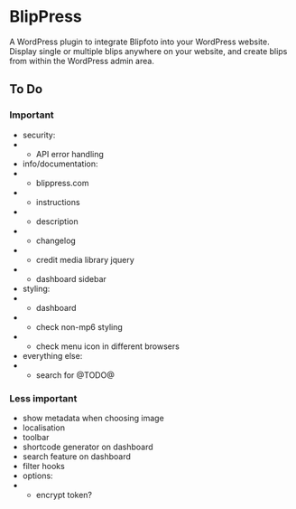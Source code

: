 # BlipPress

A WordPress plugin to integrate Blipfoto into your WordPress website. Display single or multiple blips anywhere on your website, and create blips from within the WordPress admin area.

## To Do

### Important

* security:
* - API error handling
* info/documentation:
* - blippress.com
* - instructions
* - description
* - changelog
* - credit media library jquery
* - dashboard sidebar
* styling:
* - dashboard
* - check non-mp6 styling
* - check menu icon in different browsers
* everything else:
* - search for @TODO@

### Less important

* show metadata when choosing image
* localisation
* toolbar
* shortcode generator on dashboard
* search feature on dashboard
* filter hooks
* options:
* - encrypt token?
